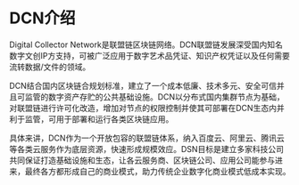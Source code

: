 # DCN介绍

Digital Collector Network是联盟链区块链网络。DCN联盟链发展深受国内知名数字文创IP方支持，可被广泛应用于数字艺术品凭证、知识产权凭证以及任何需要流转数据/文件的领域。

DCN结合国内区块链合规划标准，建立了一个成本低廉、技术多元、安全可信并且可监管的数字资产存贮的公共基础设施。DCN以分布式国内集群节点为基础，对联盟链进行许可化改造，增加对节点的权限控制并使其可部署在DCN生态内并利于监管，可用于部署和运行各类区块链应用。

具体来讲，DCN作为一个开放包容的联盟链体系，纳入百度云、阿里云、腾讯云等各类云服务作为底层资源，快速形成规模效应。DSN目标是建立多家科技公司共同保证打造基础设施和生态，让各云服务商、区块链公司、应用公司能参与进来，最终各方都形成自己的商业模式，助力传统企业数字化商业模式低成本实现。

